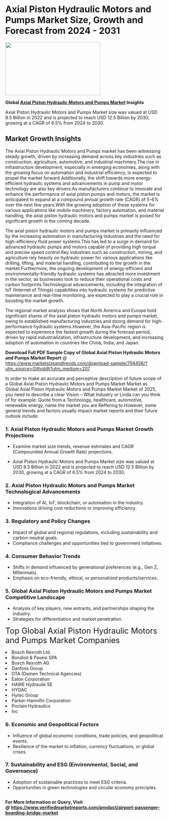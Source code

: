 <H1>Axial Piston Hydraulic Motors and Pumps Market Size, Growth and Forecast from 2024 - 2031</H1><img class="aligncenter size-medium wp-image-584254" src="https://thirdeyenews.in/wp-content/uploads/2024/09/Global-Market-Research-300x168.jpeg" alt="" width="300" height="168" /><p><strong>Global&nbsp;<a href="https://www.marketsizeandtrends.com/download-sample/794456/?utm_source=Github8j?utm_medium=207">Axial Piston Hydraulic Motors and Pumps Market</a> Insights</strong></p><p>Axial Piston Hydraulic Motors and Pumps Market size was valued at USD 8.5 Billion in 2022 and is projected to reach USD 12.5 Billion by 2030, growing at a CAGR of 6.5% from 2024 to 2030.</p><p><h2>Market Growth Insights</h2> <p>The Axial Piston Hydraulic Motors and Pumps market has been witnessing steady growth, driven by increasing demand across key industries such as construction, agriculture, automotive, and industrial machinery.The rise in infrastructure development, especially in emerging economies, along with the growing focus on automation and industrial efficiency, is expected to propel the market forward.Additionally, the shift towards more energy-efficient hydraulic systems and advancements in pump and motor technology are also key drivers.As manufacturers continue to innovate and enhance the performance of axial piston pumps and motors, the market is anticipated to expand at a compound annual growth rate (CAGR) of 5-6% over the next few years.With the growing adoption of these systems for various applications like mobile machinery, factory automation, and material handling, the axial piston hydraulic motors and pumps market is poised for significant growth in the coming decade.</p> <p>The axial piston hydraulic motors and pumps market is primarily influenced by the increasing automation in manufacturing industries and the need for high-efficiency fluid power systems.This has led to a surge in demand for advanced hydraulic pumps and motors capable of providing high torque and precise speed control.Key industries such as construction, mining, and agriculture rely heavily on hydraulic power for various applications like drilling, lifting, and material handling, contributing to the growth in the market.Furthermore, the ongoing development of energy-efficient and environmentally-friendly hydraulic systems has attracted more investment in the sector, as businesses look to reduce their operational costs and carbon footprints.Technological advancements, including the integration of IoT (Internet of Things) capabilities into hydraulic systems for predictive maintenance and real-time monitoring, are expected to play a crucial role in boosting the market growth.<p>The regional market analysis shows that North America and Europe hold significant shares of the axial piston hydraulic motors and pumps market, owing to established manufacturing industries and strong demand for high-performance hydraulic systems.However, the Asia-Pacific region is expected to experience the fastest growth during the forecast period, driven by rapid industrialization, infrastructure development, and increasing adoption of automation in countries like China, India, and Japan.</p> <p><span class=""><strong>Download Full PDF Sample Copy of Global Axial Piston Hydraulic Motors and Pumps Market Report</strong> @ <a href="https://www.marketsizeandtrends.com/download-sample/794456/?utm_source=Github8j?utm_medium=207" target="_blank">https://www.marketsizeandtrends.com/download-sample/794456/?utm_source=Github8j?utm_medium=207</a></span></p><p>In order to make an accurate and perceptive description of future scope of a Global&nbsp;Axial Piston Hydraulic Motors and Pumps Market Market as Global&nbsp;Axial Piston Hydraulic Motors and Pumps Market Market of 2025, you need to describe a clear Vision &ndash; What Industry or Linda can you think of for example: Quote from a Technology, healthcare, automotive, renewable energy, name the market you are Reffering to.However, some general trends and factors usually impact market reports and their future outlook include:</p><h3>1.&nbsp;<strong>Axial Piston Hydraulic Motors and Pumps Market Growth Projections</strong></h3><ul><li>Examine market size trends, revenue estimates and CAGR (Compounded Annual Growth Rate) projections.</li><li><p>Axial Piston Hydraulic Motors and Pumps Market size was valued at USD 8.5 Billion in 2022 and is projected to reach USD 12.5 Billion by 2030, growing at a CAGR of 6.5% from 2024 to 2030.</p></li></ul><h3>2.&nbsp;<strong>Axial Piston Hydraulic Motors and Pumps Market Technological Advancements</strong></h3><ul><li>Integration of AI, IoT, blockchain, or automation in the industry.</li><li>Innovations driving cost reductions or improving efficiency.</li></ul><h3>3.&nbsp;<strong>Regulatory and Policy Changes</strong></h3><ul><li>Impact of global and regional regulations, including sustainability and carbon-neutral goals.</li><li>Compliance challenges and opportunities tied to government initiatives.</li></ul><h3>4.&nbsp;<strong>Consumer Behavior Trends</strong></h3><ul><li>Shifts in demand influenced by generational preferences (e.g., Gen Z, Millennials).</li><li>Emphasis on eco-friendly, ethical, or personalized products/services.</li></ul><h3>5.&nbsp;<strong>Global Axial Piston Hydraulic Motors and Pumps Market Competitive Landscape</strong></h3><ul><li>Analysis of key players, new entrants, and partnerships shaping the industry.</li><li>Strategies for differentiation and market penetration.</li></ul><p data-pm-slice="1 1 []"><span style="color: inherit; font-family: inherit; font-size: 25px;">Top Global Axial Piston Hydraulic Motors and Pumps Market Companies</span></p><div class="" data-test-id=""><p><li>Bosch Rexroth Ltd.</li><li> Bondioli & Pavesi SPA</li><li> Bosch Rexroth AG</li><li> Danfoss Group</li><li> DTA (Damen Technical Agencies)</li><li> Eaton Corporation</li><li> HAWE Hydraulik SE</li><li> HYDAC</li><li> Hytec Group</li><li> Parker-Hannifin Corporation</li><li> Poclain Hydraulics</li><li> Inc</li></p></div><h3>6.&nbsp;<strong>Economic and Geopolitical Factors</strong></h3><ul><li>Influence of global economic conditions, trade policies, and geopolitical events.</li><li>Resilience of the market to inflation, currency fluctuations, or global crises.</li></ul><h3>7.&nbsp;<strong>Sustainability and ESG (Environmental, Social, and Governance)</strong></h3><ul><li>Adoption of sustainable practices to meet ESG criteria.</li><li>Opportunities in green technologies and circular economy principles.</li></ul><h2><strong style="font-size: 14px;">For More Information or Query, Visit @&nbsp;</strong><a style="background-color: #ffffff; font-size: 14px;" href="https://www.marketsizeandtrends.com/report/axial-piston-hydraulic-motors-and-pumps-market/" target="_blank">https://www.verifiedmarketreports.com/product/airport-passenger-boarding-bridge-market</a></h2>